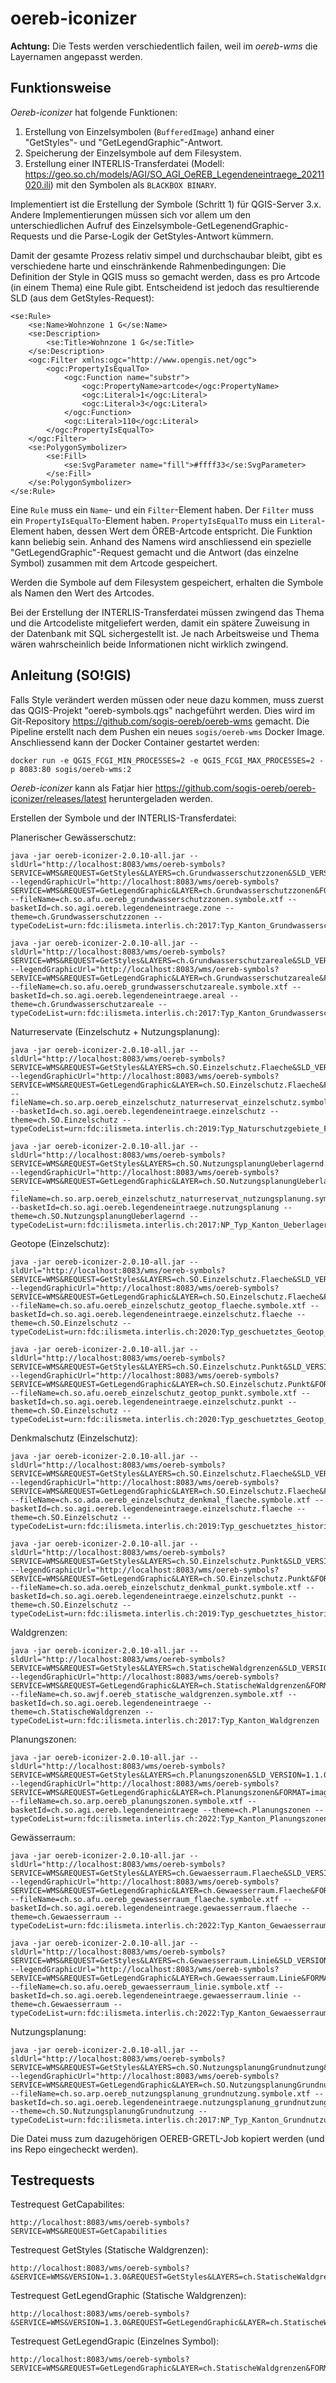 # oereb-iconizer

**Achtung:** Die Tests werden verschiedentlich failen, weil im _oereb-wms_ die Layernamen angepasst werden.

## Funktionsweise
_Oereb-iconizer_ hat folgende Funktionen:

1. Erstellung von Einzelsymbolen (`BufferedImage`) anhand einer "GetStyles"- und "GetLegendGraphic"-Antwort.
2. Speicherung der Einzelsymbole auf dem Filesystem.
3. Erstellung einer INTERLIS-Transferdatei (Modell: https://geo.so.ch/models/AGI/SO_AGI_OeREB_Legendeneintraege_20211020.ili) mit den Symbolen als `BLACKBOX BINARY`.

Implementiert ist die Erstellung der Symbole (Schritt 1) für QGIS-Server 3.x. Andere Implementierungen müssen sich vor allem um den unterschiedlichen Aufruf des Einzelsymbole-GetLegenendGraphic-Requests und die Parse-Logik der GetStyles-Antwort kümmern. 

Damit der gesamte Prozess relativ simpel und durchschaubar bleibt, gibt es verschiedene harte und einschränkende Rahmenbedingungen: Die Definition der Style in QGIS muss so gemacht werden, dass es pro Artcode (in einem Thema) eine Rule gibt. Entscheidend ist jedoch das resultierende SLD (aus dem GetStyles-Request):

```
<se:Rule>
    <se:Name>Wohnzone 1 G</se:Name>
    <se:Description>
        <se:Title>Wohnzone 1 G</se:Title>
    </se:Description>
    <ogc:Filter xmlns:ogc="http://www.opengis.net/ogc">
        <ogc:PropertyIsEqualTo>
            <ogc:Function name="substr">
                <ogc:PropertyName>artcode</ogc:PropertyName>
                <ogc:Literal>1</ogc:Literal>
                <ogc:Literal>3</ogc:Literal>
            </ogc:Function>
            <ogc:Literal>110</ogc:Literal>
        </ogc:PropertyIsEqualTo>
    </ogc:Filter>
    <se:PolygonSymbolizer>
        <se:Fill>
            <se:SvgParameter name="fill">#ffff33</se:SvgParameter>
        </se:Fill>
    </se:PolygonSymbolizer>
</se:Rule>
```

Eine `Rule` muss ein `Name`- und ein `Filter`-Element haben. Der `Filter` muss ein `PropertyIsEqualTo`-Element haben. `PropertyIsEqualTo` muss ein `Literal`-Element haben, dessen Wert dem ÖREB-Artcode entspricht. Die Funktion kann beliebig sein. Anhand des Namens wird anschliessend ein spezielle "GetLegendGraphic"-Request gemacht und die Antwort (das einzelne Symbol) zusammen mit dem Artcode gespeichert.

Werden die Symbole auf dem Filesystem gespeichert, erhalten die Symbole als Namen den Wert des Artcodes. 

Bei der Erstellung der INTERLIS-Transferdatei müssen zwingend das Thema und die Artcodeliste mitgeliefert werden, damit ein spätere Zuweisung in der Datenbank mit SQL sichergestellt ist. Je nach Arbeitsweise und Thema wären wahrscheinlich beide Informationen nicht wirklich zwingend. 

## Anleitung (SO!GIS)

Falls Style verändert werden müssen oder neue dazu kommen, muss zuerst das QGIS-Projekt "oereb-symbols.qgs" nachgeführt werden. Dies wird im Git-Repository https://github.com/sogis-oereb/oereb-wms gemacht. Die Pipeline erstellt nach dem Pushen ein neues `sogis/oereb-wms` Docker Image. Anschliessend kann der Docker Container gestartet werden:

```
docker run -e QGIS_FCGI_MIN_PROCESSES=2 -e QGIS_FCGI_MAX_PROCESSES=2 -p 8083:80 sogis/oereb-wms:2
```

_Oereb-iconizer_ kann als Fatjar hier https://github.com/sogis-oereb/oereb-iconizer/releases/latest heruntergeladen werden.

Erstellen der Symbole und der INTERLIS-Transferdatei:

Planerischer Gewässerschutz:
```
java -jar oereb-iconizer-2.0.10-all.jar --sldUrl="http://localhost:8083/wms/oereb-symbols?SERVICE=WMS&REQUEST=GetStyles&LAYERS=ch.Grundwasserschutzzonen&SLD_VERSION=1.1.0" --legendGraphicUrl="http://localhost:8083/wms/oereb-symbols?SERVICE=WMS&REQUEST=GetLegendGraphic&LAYER=ch.Grundwasserschutzzonen&FORMAT=image/png&RULELABEL=false&LAYERTITLE=false&HEIGHT=35&WIDTH=70&SYMBOLHEIGHT=3&SYMBOLWIDTH=6&DPI=300" --fileName=ch.so.afu.oereb_grundwasserschutzzonen.symbole.xtf --basketId=ch.so.agi.oereb.legendeneintraege.zone --theme=ch.Grundwasserschutzzonen --typeCodeList=urn:fdc:ilismeta.interlis.ch:2017:Typ_Kanton_Grundwasserschutzzonen

java -jar oereb-iconizer-2.0.10-all.jar --sldUrl="http://localhost:8083/wms/oereb-symbols?SERVICE=WMS&REQUEST=GetStyles&LAYERS=ch.Grundwasserschutzareale&SLD_VERSION=1.1.0" --legendGraphicUrl="http://localhost:8083/wms/oereb-symbols?SERVICE=WMS&REQUEST=GetLegendGraphic&LAYER=ch.Grundwasserschutzareale&FORMAT=image/png&RULELABEL=false&LAYERTITLE=false&HEIGHT=35&WIDTH=70&SYMBOLHEIGHT=3&SYMBOLWIDTH=6&DPI=300" --fileName=ch.so.afu.oereb_grundwasserschutzareale.symbole.xtf --basketId=ch.so.agi.oereb.legendeneintraege.areal --theme=ch.Grundwasserschutzareale --typeCodeList=urn:fdc:ilismeta.interlis.ch:2017:Typ_Kanton_Grundwasserschutzareale
```

Naturreservate (Einzelschutz + Nutzungsplanung):
```
java -jar oereb-iconizer-2.0.10-all.jar --sldUrl="http://localhost:8083/wms/oereb-symbols?SERVICE=WMS&REQUEST=GetStyles&LAYERS=ch.SO.Einzelschutz.Flaeche&SLD_VERSION=1.1.0" --legendGraphicUrl="http://localhost:8083/wms/oereb-symbols?SERVICE=WMS&REQUEST=GetLegendGraphic&LAYER=ch.SO.Einzelschutz.Flaeche&FORMAT=image/png&RULELABEL=false&LAYERTITLE=false&HEIGHT=35&WIDTH=70&SYMBOLHEIGHT=3&SYMBOLWIDTH=6&DPI=300" --fileName=ch.so.arp.oereb_einzelschutz_naturreservat_einzelschutz.symbole.xtf --basketId=ch.so.agi.oereb.legendeneintraege.einzelschutz --theme=ch.SO.Einzelschutz --typeCodeList=urn:fdc:ilismeta.interlis.ch:2019:Typ_Naturschutzgebiete_Flaeche

java -jar oereb-iconizer-2.0.10-all.jar --sldUrl="http://localhost:8083/wms/oereb-symbols?SERVICE=WMS&REQUEST=GetStyles&LAYERS=ch.SO.NutzungsplanungUeberlagernd.Flaeche&SLD_VERSION=1.1.0" --legendGraphicUrl="http://localhost:8083/wms/oereb-symbols?SERVICE=WMS&REQUEST=GetLegendGraphic&LAYER=ch.SO.NutzungsplanungUeberlagernd.Flaeche&FORMAT=image/png&RULELABEL=false&LAYERTITLE=false&HEIGHT=35&WIDTH=70&SYMBOLHEIGHT=3&SYMBOLWIDTH=6&DPI=300" --fileName=ch.so.arp.oereb_einzelschutz_naturreservat_nutzungsplanung.symbole.xtf --basketId=ch.so.agi.oereb.legendeneintraege.nutzungsplanung --theme=ch.SO.NutzungsplanungUeberlagernd --typeCodeList=urn:fdc:ilismeta.interlis.ch:2017:NP_Typ_Kanton_Ueberlagernd_Flaeche.Naturreservat_Flaeche
```

Geotope (Einzelschutz):
```
java -jar oereb-iconizer-2.0.10-all.jar --sldUrl="http://localhost:8083/wms/oereb-symbols?SERVICE=WMS&REQUEST=GetStyles&LAYERS=ch.SO.Einzelschutz.Flaeche&SLD_VERSION=1.1.0" --legendGraphicUrl="http://localhost:8083/wms/oereb-symbols?SERVICE=WMS&REQUEST=GetLegendGraphic&LAYER=ch.SO.Einzelschutz.Flaeche&FORMAT=image/png&RULELABEL=false&LAYERTITLE=false&HEIGHT=35&WIDTH=70&SYMBOLHEIGHT=3&SYMBOLWIDTH=6&DPI=300" --fileName=ch.so.afu.oereb_einzelschutz_geotop_flaeche.symbole.xtf --basketId=ch.so.agi.oereb.legendeneintraege.einzelschutz.flaeche --theme=ch.SO.Einzelschutz --typeCodeList=urn:fdc:ilismeta.interlis.ch:2020:Typ_geschuetztes_Geotop_Flaeche

java -jar oereb-iconizer-2.0.10-all.jar --sldUrl="http://localhost:8083/wms/oereb-symbols?SERVICE=WMS&REQUEST=GetStyles&LAYERS=ch.SO.Einzelschutz.Punkt&SLD_VERSION=1.1.0" --legendGraphicUrl="http://localhost:8083/wms/oereb-symbols?SERVICE=WMS&REQUEST=GetLegendGraphic&LAYER=ch.SO.Einzelschutz.Punkt&FORMAT=image/png&RULELABEL=false&LAYERTITLE=false&HEIGHT=35&WIDTH=70&SYMBOLHEIGHT=3&SYMBOLWIDTH=6&DPI=300" --fileName=ch.so.afu.oereb_einzelschutz_geotop_punkt.symbole.xtf --basketId=ch.so.agi.oereb.legendeneintraege.einzelschutz.punkt --theme=ch.SO.Einzelschutz --typeCodeList=urn:fdc:ilismeta.interlis.ch:2020:Typ_geschuetztes_Geotop_Punkt
```

Denkmalschutz (Einzelschutz):
```
java -jar oereb-iconizer-2.0.10-all.jar --sldUrl="http://localhost:8083/wms/oereb-symbols?SERVICE=WMS&REQUEST=GetStyles&LAYERS=ch.SO.Einzelschutz.Flaeche&SLD_VERSION=1.1.0" --legendGraphicUrl="http://localhost:8083/wms/oereb-symbols?SERVICE=WMS&REQUEST=GetLegendGraphic&LAYER=ch.SO.Einzelschutz.Flaeche&FORMAT=image/png&RULELABEL=false&LAYERTITLE=false&HEIGHT=35&WIDTH=70&SYMBOLHEIGHT=3&SYMBOLWIDTH=6&DPI=300" --fileName=ch.so.ada.oereb_einzelschutz_denkmal_flaeche.symbole.xtf --basketId=ch.so.agi.oereb.legendeneintraege.einzelschutz.flaeche --theme=ch.SO.Einzelschutz --typeCodeList=urn:fdc:ilismeta.interlis.ch:2019:Typ_geschuetztes_historisches_Kulturdenkmal_Flaeche

java -jar oereb-iconizer-2.0.10-all.jar --sldUrl="http://localhost:8083/wms/oereb-symbols?SERVICE=WMS&REQUEST=GetStyles&LAYERS=ch.SO.Einzelschutz.Punkt&SLD_VERSION=1.1.0" --legendGraphicUrl="http://localhost:8083/wms/oereb-symbols?SERVICE=WMS&REQUEST=GetLegendGraphic&LAYER=ch.SO.Einzelschutz.Punkt&FORMAT=image/png&RULELABEL=false&LAYERTITLE=false&HEIGHT=35&WIDTH=70&SYMBOLHEIGHT=3&SYMBOLWIDTH=6&DPI=300" --fileName=ch.so.ada.oereb_einzelschutz_denkmal_punkt.symbole.xtf --basketId=ch.so.agi.oereb.legendeneintraege.einzelschutz.punkt --theme=ch.SO.Einzelschutz --typeCodeList=urn:fdc:ilismeta.interlis.ch:2019:Typ_geschuetztes_historisches_Kulturdenkmal_Punkt
```

Waldgrenzen:
```
java -jar oereb-iconizer-2.0.10-all.jar --sldUrl="http://localhost:8083/wms/oereb-symbols?SERVICE=WMS&REQUEST=GetStyles&LAYERS=ch.StatischeWaldgrenzen&SLD_VERSION=1.1.0" --legendGraphicUrl="http://localhost:8083/wms/oereb-symbols?SERVICE=WMS&REQUEST=GetLegendGraphic&LAYER=ch.StatischeWaldgrenzen&FORMAT=image/png&RULELABEL=false&LAYERTITLE=false&HEIGHT=35&WIDTH=70&SYMBOLHEIGHT=3&SYMBOLWIDTH=6&DPI=300" --fileName=ch.so.awjf.oereb_statische_waldgrenzen.symbole.xtf --basketId=ch.so.agi.oereb.legendeneintraege --theme=ch.StatischeWaldgrenzen --typeCodeList=urn:fdc:ilismeta.interlis.ch:2017:Typ_Kanton_Waldgrenzen
```

Planungszonen:
```
java -jar oereb-iconizer-2.0.10-all.jar --sldUrl="http://localhost:8083/wms/oereb-symbols?SERVICE=WMS&REQUEST=GetStyles&LAYERS=ch.Planungszonen&SLD_VERSION=1.1.0" --legendGraphicUrl="http://localhost:8083/wms/oereb-symbols?SERVICE=WMS&REQUEST=GetLegendGraphic&LAYER=ch.Planungszonen&FORMAT=image/png&RULELABEL=false&LAYERTITLE=false&HEIGHT=35&WIDTH=70&SYMBOLHEIGHT=3&SYMBOLWIDTH=6&DPI=300" --fileName=ch.so.arp.oereb_planungszonen.symbole.xtf --basketId=ch.so.agi.oereb.legendeneintraege --theme=ch.Planungszonen --typeCodeList=urn:fdc:ilismeta.interlis.ch:2022:Typ_Kanton_Planungszonen
```

Gewässerraum:
```
java -jar oereb-iconizer-2.0.10-all.jar --sldUrl="http://localhost:8083/wms/oereb-symbols?SERVICE=WMS&REQUEST=GetStyles&LAYERS=ch.Gewaesserraum.Flaeche&SLD_VERSION=1.1.0" --legendGraphicUrl="http://localhost:8083/wms/oereb-symbols?SERVICE=WMS&REQUEST=GetLegendGraphic&LAYER=ch.Gewaesserraum.Flaeche&FORMAT=image/png&RULELABEL=false&LAYERTITLE=false&HEIGHT=35&WIDTH=70&SYMBOLHEIGHT=3&SYMBOLWIDTH=6&DPI=300" --fileName=ch.so.afu.oereb_gewaesserraum_flaeche.symbole.xtf --basketId=ch.so.agi.oereb.legendeneintraege.gewaesserraum.flaeche --theme=ch.Gewaesserraum --typeCodeList=urn:fdc:ilismeta.interlis.ch:2022:Typ_Kanton_Gewaesserraum_Flaeche

java -jar oereb-iconizer-2.0.10-all.jar --sldUrl="http://localhost:8083/wms/oereb-symbols?SERVICE=WMS&REQUEST=GetStyles&LAYERS=ch.Gewaesserraum.Linie&SLD_VERSION=1.1.0" --legendGraphicUrl="http://localhost:8083/wms/oereb-symbols?SERVICE=WMS&REQUEST=GetLegendGraphic&LAYER=ch.Gewaesserraum.Linie&FORMAT=image/png&RULELABEL=false&LAYERTITLE=false&HEIGHT=35&WIDTH=70&SYMBOLHEIGHT=3&SYMBOLWIDTH=6&DPI=300" --fileName=ch.so.afu.oereb_gewaesserraum_linie.symbole.xtf --basketId=ch.so.agi.oereb.legendeneintraege.gewaesserraum.linie --theme=ch.Gewaesserraum --typeCodeList=urn:fdc:ilismeta.interlis.ch:2022:Typ_Kanton_Gewaesserraum_Linie
```

Nutzungsplanung:
```
java -jar oereb-iconizer-2.0.10-all.jar --sldUrl="http://localhost:8083/wms/oereb-symbols?SERVICE=WMS&REQUEST=GetStyles&LAYERS=ch.SO.NutzungsplanungGrundnutzung&SLD_VERSION=1.1.0" --legendGraphicUrl="http://localhost:8083/wms/oereb-symbols?SERVICE=WMS&REQUEST=GetLegendGraphic&LAYER=ch.SO.NutzungsplanungGrundnutzung&FORMAT=image/png&RULELABEL=false&LAYERTITLE=false&HEIGHT=35&WIDTH=70&SYMBOLHEIGHT=3&SYMBOLWIDTH=6&DPI=300" --fileName=ch.so.arp.oereb_nutzungsplanung_grundnutzung.symbole.xtf --basketId=ch.so.agi.oereb.legendeneintraege.nutzungsplanung_grundnutzung --theme=ch.SO.NutzungsplanungGrundnutzung --typeCodeList=urn:fdc:ilismeta.interlis.ch:2017:NP_Typ_Kanton_Grundnutzung

```




Die Datei muss zum dazugehörigen OEREB-GRETL-Job kopiert werden (und ins Repo eingecheckt werden).

## Testrequests

Testrequest GetCapabilites:
```
http://localhost:8083/wms/oereb-symbols?SERVICE=WMS&REQUEST=GetCapabilities
```

Testrequest GetStyles (Statische Waldgrenzen):
```
http://localhost:8083/wms/oereb-symbols?&SERVICE=WMS&VERSION=1.3.0&REQUEST=GetStyles&LAYERS=ch.StatischeWaldgrenzen&STYLE=default&SLD_VERSION=1.1.0
```

Testrequest GetLegendGraphic (Statische Waldgrenzen):
```
http://localhost:8083/wms/oereb-symbols?&SERVICE=WMS&VERSION=1.3.0&REQUEST=GetLegendGraphic&LAYER=ch.StatischeWaldgrenzen&FORMAT=image/png&STYLE=default&SLD_VERSION=1.1.0
```

Testrequest GetLegendGrapic (Einzelnes Symbol):
```
http://localhost:8083/wms/oereb-symbols?SERVICE=WMS&REQUEST=GetLegendGraphic&LAYER=ch.StatischeWaldgrenzen&FORMAT=image/png&RULELABEL=false&LAYERTITLE=false&HEIGHT=35&WIDTH=70&SYMBOLHEIGHT=3&SYMBOLWIDTH=6&DPI=300&RULE=in+Bauzonen
```

